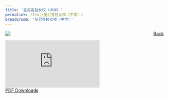 ```yaml
---
title: '圣尼各拉女校（中学）'
permalink: /test/圣尼各拉女校（中学）/
breadcrumb: '圣尼各拉女校（中学）'
---
```

<a href="/gallery/华文学习展示区-chinese-exhibitions-c/schools/" style="float:right;">Back</a>
 <img src="/images/CHIJ-CL.jpg"> <br/>
<div class="video-container">
  <iframe src="https://www.youtube.com/embed/d6fmLlW8eoE" frameborder="0" allow="accelerometer; autoplay; encrypted-media; gyroscope; picture-in-picture" allowfullscreen></iframe></div>
<a href="/Sharing-Sessions/01-website-exhibitor-template-pdf.pdf" download>PDF Downloads</a>

